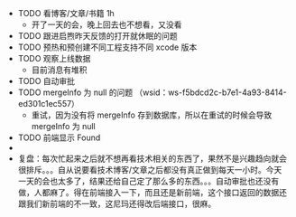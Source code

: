 - TODO 看博客/文章/书籍 1h
	- 开了一天的会，晚上回去也不想看，又没看
- TODO 跟进启煦昨天反馈的打开就休眠的问题
- TODO 预热和预创建不同工程支持不同 xcode 版本
- TODO 观察上线数据
	- 目前消息有堆积
- TODO 自动审批
- TODO mergeInfo 为 null 的问题 （wsid：ws-f5bdcd2c-b7e1-4a93-8414-ed301c1ec557）
	- 重试，因为没有将 mergeInfo 存到数据库，所以在重试的时候会导致 mergeInfo 为 null
- TODO 前端显示 Found
-
- 复盘：每次忙起来之后就不想再看技术相关的东西了，果然不是兴趣趋向就会很排斥。。。自从说要看技术博客/文章之后都没有真正做到每天一小时。今天一天的会也太多了，结果还给自己定了那么多的东西。。。自动审批也还没有做，人都麻了。得在前端接入一下，而且还是新前端，这个接口返回的数据还跟我们新前端的不一致，这尼玛还得改后端接口，很麻。